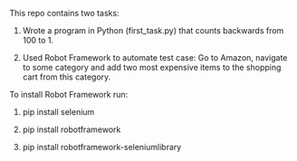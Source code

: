 This repo contains two tasks:

1. Wrote a program in Python (first_task.py) that counts backwards from 100 to 1.

2. Used Robot Framework to automate test case: Go to Amazon, navigate to some category and add two most expensive items to the shopping cart from this category.

To install Robot Framework run:

1) pip install selenium

2) pip install robotframework

3) pip install robotframework-seleniumlibrary

